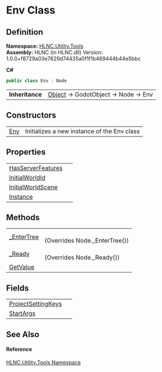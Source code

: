 # Env Class




## Definition
**Namespace:** <a href="N_HLNC_Utility_Tools">HLNC.Utility.Tools</a>  
**Assembly:** HLNC (in HLNC.dll) Version: 1.0.0+f8729a03e7629d74435a0f1f1b469444b44e5bbc

**C#**
``` C#
public class Env : Node
```

<table><tr><td><strong>Inheritance</strong></td><td><a href="https://learn.microsoft.com/dotnet/api/system.object" target="_blank" rel="noopener noreferrer">Object</a>  →  GodotObject  →  Node  →  Env</td></tr>
</table>



## Constructors
<table>
<tr>
<td><a href="M_HLNC_Utility_Tools_Env__ctor">Env</a></td>
<td>Initializes a new instance of the Env class</td></tr>
</table>

## Properties
<table>
<tr>
<td><a href="P_HLNC_Utility_Tools_Env_HasServerFeatures">HasServerFeatures</a></td>
<td> </td></tr>
<tr>
<td><a href="P_HLNC_Utility_Tools_Env_InitialWorldId">InitialWorldId</a></td>
<td> </td></tr>
<tr>
<td><a href="P_HLNC_Utility_Tools_Env_InitialWorldScene">InitialWorldScene</a></td>
<td> </td></tr>
<tr>
<td><a href="P_HLNC_Utility_Tools_Env_Instance">Instance</a></td>
<td> </td></tr>
</table>

## Methods
<table>
<tr>
<td><a href="M_HLNC_Utility_Tools_Env__EnterTree">_EnterTree</a></td>
<td><br />(Overrides Node._EnterTree())</td></tr>
<tr>
<td><a href="M_HLNC_Utility_Tools_Env__Ready">_Ready</a></td>
<td><br />(Overrides Node._Ready())</td></tr>
<tr>
<td><a href="M_HLNC_Utility_Tools_Env_GetValue">GetValue</a></td>
<td> </td></tr>
</table>

## Fields
<table>
<tr>
<td><a href="F_HLNC_Utility_Tools_Env_ProjectSettingKeys">ProjectSettingKeys</a></td>
<td> </td></tr>
<tr>
<td><a href="F_HLNC_Utility_Tools_Env_StartArgs">StartArgs</a></td>
<td> </td></tr>
</table>

## See Also


#### Reference
<a href="N_HLNC_Utility_Tools">HLNC.Utility.Tools Namespace</a>  
